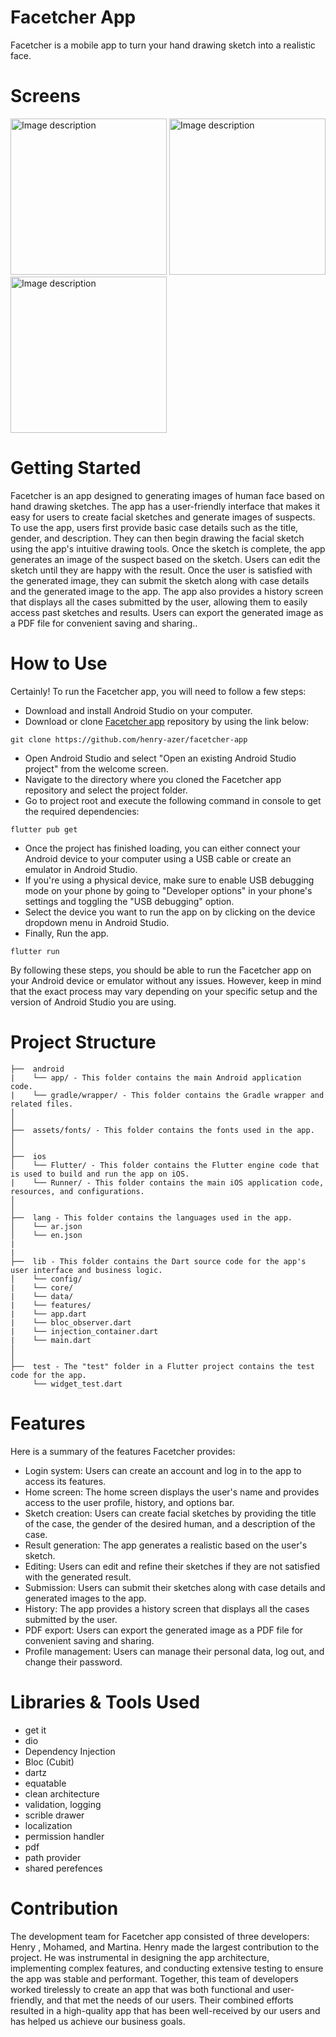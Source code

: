# Facetcher App

Facetcher is a mobile app to turn your hand drawing sketch into a realistic face.

# Screens

<img src="https://user-images.githubusercontent.com/102770811/236689485-db05beca-716e-4e9a-ada1-1b2ecac1e5da.jpg" alt="Image description" width="250"/>   <img src="https://user-images.githubusercontent.com/102770811/236689495-03db2313-624d-49e4-9f3e-ce2a4e540468.jpg" alt="Image description" width="250"/>   <img src="https://user-images.githubusercontent.com/102770811/236689502-c43f0f44-c080-4024-83a2-6bb3bda9bd03.jpg" alt="Image description" width="250"/>

# Getting Started

Facetcher is an app designed to generating images of human face based on hand drawing sketches. The app has a user-friendly interface that makes it easy for users to create facial sketches and generate images of suspects.
To use the app, users first provide basic case details such as the title, gender, and description. They can then begin drawing the facial sketch using the app's intuitive drawing tools. Once the sketch is complete, the app generates an image of the suspect based on the sketch.
Users can edit the sketch until they are happy with the result. Once the user is satisfied with the generated image, they can submit the sketch along with case details and the generated image to the app.
The app also provides a history screen that displays all the cases submitted by the user, allowing them to easily access past sketches and results. Users can export the generated image as a PDF file for convenient saving and sharing..

# How to Use

Certainly! To run the Facetcher app, you will need to follow a few steps:

- Download and install Android Studio on your computer.
- Download or clone [Facetcher app](https://github.com/henry-azer/facetcher-app) repository by using the link below:
```
git clone https://github.com/henry-azer/facetcher-app
```
- Open Android Studio and select "Open an existing Android Studio project" from the welcome screen.
- Navigate to the directory where you cloned the Facetcher app repository and select the project folder.
- Go to project root and execute the following command in console to get the required dependencies:
```
flutter pub get
```
- Once the project has finished loading, you can either connect your Android device to your computer using a USB cable or create an emulator in Android Studio.
- If you're using a physical device, make sure to enable USB debugging mode on your phone by going to "Developer options" in your phone's settings and toggling the "USB debugging" option.
- Select the device you want to run the app on by clicking on the device dropdown menu in Android Studio.
- Finally, Run the app.
```
flutter run
```

By following these steps, you should be able to run the Facetcher app on your Android device or emulator without any issues. However, keep in mind that the exact process may vary depending on your specific setup and the version of Android Studio you are using.

# Project Structure

```
├──  android 
|    └── app/ - This folder contains the main Android application code.
|    └── gradle/wrapper/ - This folder contains the Gradle wrapper and related files.
│    
│
├──  assets/fonts/ - This folder contains the fonts used in the app.
│    
│
├──  ios
│    └── Flutter/ - This folder contains the Flutter engine code that is used to build and run the app on iOS.
|    └── Runner/ - This folder contains the main iOS application code, resources, and configurations.
│    
│
├──  lang - This folder contains the languages used in the app.
│    └── ar.json 
│    └── en.json  
|
|
├──  lib - This folder contains the Dart source code for the app's user interface and business logic.
│    └── config/
|    └── core/
|    └── data/
|    └── features/
|    └── app.dart
|    └── bloc_observer.dart
|    └── injection_container.dart
|    └── main.dart
│
│
├──  test - The "test" folder in a Flutter project contains the test code for the app.
     └── widget_test.dart
```

# Features

Here is a summary of the features Facetcher provides:

- Login system: Users can create an account and log in to the app to access its features.
- Home screen: The home screen displays the user's name and provides access to the user profile, history, and options bar.
- Sketch creation: Users can create facial sketches by providing the title of the case, the gender of the desired human, and a description of the case.
- Result generation: The app generates a realistic based on the user's sketch.
- Editing: Users can edit and refine their sketches if they are not satisfied with the generated result.
- Submission: Users can submit their sketches along with case details and generated images to the app.
- History: The app provides a history screen that displays all the cases submitted by the user.
- PDF export: Users can export the generated image as a PDF file for convenient saving and sharing.
- Profile management: Users can manage their personal data, log out, and change their password.

# Libraries & Tools Used

- get it
- dio
- Dependency Injection
- Bloc (Cubit)
- dartz
- equatable
- clean architecture
- validation, logging
- scrible drawer
- localization
- permission handler
- pdf
- path provider
- shared perefences

# Contribution

The development team for Facetcher app consisted of three developers: Henry , Mohamed, and Martina. Henry made the largest contribution to the project. He was instrumental in designing the app architecture, implementing complex features, and conducting extensive testing to ensure the app was stable and performant.
Together, this team of developers worked tirelessly to create an app that was both functional and user-friendly, and that met the needs of our users. Their combined efforts resulted in a high-quality app that has been well-received by our users and has helped us achieve our business goals.
